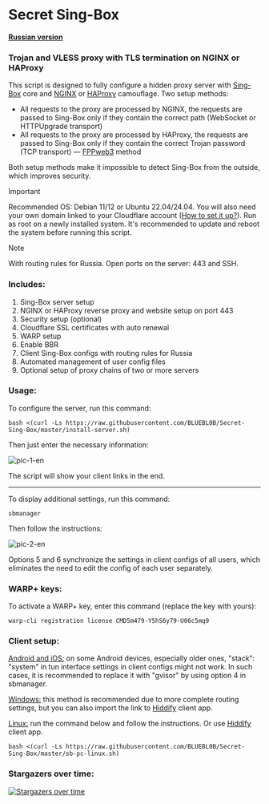 # Secret Sing-Box

[**Russian version**](https://github.com/BLUEBL0B/Secret-Sing-Box/blob/main/README.md)

### Trojan and VLESS proxy with TLS termination on NGINX or HAProxy
This script is designed to fully configure a hidden proxy server with [Sing-Box](https://sing-box.sagernet.org) core and [NGINX](https://nginx.org/en/) or [HAProxy](https://www.haproxy.org) camouflage. Two setup methods:
- All requests to the proxy are processed by NGINX, the requests are passed to Sing-Box only if they contain the correct path (WebSocket or HTTPUpgrade transport)
- All requests to the proxy are processed by HAProxy, the requests are passed to Sing-Box only if they contain the correct Trojan password (TCP transport) — [FPPweb3](https://github.com/FPPweb3) method

Both setup methods make it impossible to detect Sing-Box from the outside, which improves security.

> [!IMPORTANT]
> Recommended OS: Debian 11/12 or Ubuntu 22.04/24.04. You will also need your own domain linked to your Cloudflare account ([How to set it up?](https://github.com/BLUEBL0B/Secret-Sing-Box/blob/main/cf-settings-en.md)). Run as root on a newly installed system. It's recommended to update and reboot the system before running this script.

> [!NOTE]
> With routing rules for Russia. Open ports on the server: 443 and SSH.
 
### Includes:
1) Sing-Box server setup
2) NGINX or HAProxy reverse proxy and website setup on port 443
3) Security setup (optional)
4) Cloudflare SSL certificates with auto renewal
5) WARP setup
6) Enable BBR
7) Client Sing-Box configs with routing rules for Russia
8) Automated management of user config files
9) Optional setup of proxy chains of two or more servers
 
### Usage:

To configure the server, run this command:

```
bash <(curl -Ls https://raw.githubusercontent.com/BLUEBL0B/Secret-Sing-Box/master/install-server.sh)
```

Then just enter the necessary information:

![pic-1-en](https://github.com/user-attachments/assets/1ac0340b-4400-481f-a84a-51027a406685)

The script will show your client links in the end.

-----

To display additional settings, run this command:

```
sbmanager
```

Then follow the instructions:

![pic-2-en](https://github.com/user-attachments/assets/a2ee3d75-0dcf-4dda-a7d7-30657a5b8a1e)

Options 5 and 6 synchronize the settings in client configs of all users, which eliminates the need to edit the config of each user separately.

### WARP+ keys:

To activate a WARP+ key, enter this command (replace the key with yours):

```
warp-cli registration license CMD5m479-Y5hS6y79-U06c5mq9
```

### Client setup:
[Android and iOS:](https://github.com/BLUEBL0B/Secret-Sing-Box/blob/main/Client-Guidelines/Sing-Box-Android-iOS-en.md) on some Android devices, especially older ones, "stack": "system" in tun interface settings in client configs might not work. In such cases, it is recommended to replace it with "gvisor" by using option 4 in sbmanager.

[Windows:](https://github.com/BLUEBL0B/Secret-Sing-Box/blob/main/Client-Guidelines/Sing-Box-Windows-en.md) this method is recommended due to more complete routing settings, but you can also import the link to [Hiddify](https://github.com/hiddify/hiddify-app/releases/latest) client app.

[Linux:](https://github.com/BLUEBL0B/Secret-Sing-Box/blob/main/README-ENG.md#client-setup) run the command below and follow the instructions. Or use [Hiddify](https://github.com/hiddify/hiddify-app/releases/latest) client app.
```
bash <(curl -Ls https://raw.githubusercontent.com/BLUEBL0B/Secret-Sing-Box/master/sb-pc-linux.sh)
```

### Stargazers over time:
[![Stargazers over time](https://starchart.cc/BLUEBL0B/Secret-Sing-Box.svg?variant=adaptive)](https://starchart.cc/BLUEBL0B/Secret-Sing-Box)
